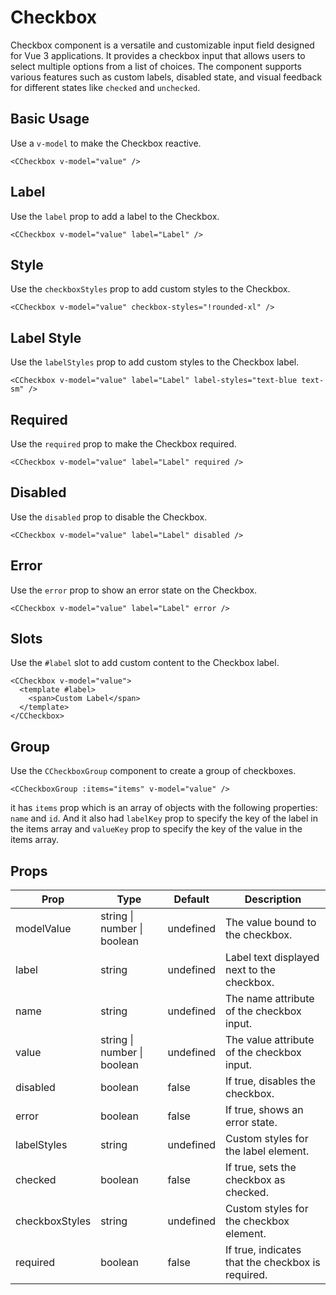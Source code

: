 # Checkbox

Checkbox component is a versatile and customizable input field designed for Vue 3 applications. It provides a checkbox input that allows users to select multiple options from a list of choices. The component supports various features such as custom labels, disabled state, and visual feedback for different states like `checked` and `unchecked`.

## Basic Usage

Use a `v-model` to make the Checkbox reactive.

<CCheckbox v-model="value" />

```vue
<CCheckbox v-model="value" />
```

## Label

Use the `label` prop to add a label to the Checkbox.

<CCheckbox v-model="value" label="Label" />

```vue
<CCheckbox v-model="value" label="Label" />
```


## Style

Use the `checkboxStyles` prop to add custom styles to the Checkbox.

<CCheckbox v-model="value" checkbox-styles="!rounded-xl" />

```vue
<CCheckbox v-model="value" checkbox-styles="!rounded-xl" />
```

## Label Style

Use the `labelStyles` prop to add custom styles to the Checkbox label.

<CCheckbox v-model="value" label="Label" label-styles="!text-blue text-sm" />

```vue
<CCheckbox v-model="value" label="Label" label-styles="text-blue text-sm" />
```

## Required

Use the `required` prop to make the Checkbox required.

<CCheckbox v-model="value" label="Label" required />

```vue
<CCheckbox v-model="value" label="Label" required />
```


## Disabled

Use the `disabled` prop to disable the Checkbox.

<CCheckbox label="Label" disabled />

```vue
<CCheckbox v-model="value" label="Label" disabled />
```

## Error

Use the `error` prop to show an error state on the Checkbox.

<CCheckbox v-model="value" label="Label" error />

```vue
<CCheckbox v-model="value" label="Label" error />
```

## Slots

Use the `#label` slot to add custom content to the Checkbox label.

<CCheckbox v-model="value">
  <template #label>
    <span>Custom Label</span>
  </template>
</CCheckbox>

```vue
<CCheckbox v-model="value">
  <template #label>
    <span>Custom Label</span>
  </template>
</CCheckbox>
```

## Group

Use the `CCheckboxGroup` component to create a group of checkboxes.

<CCheckboxGroup :items="items" v-model="itemsValue" />

```vue
<CCheckboxGroup :items="items" v-model="value" />
```

it has `items` prop which is an array of objects with the following properties: `name` and `id`. And it also had `labelKey` prop to specify the key of the label in the items array and `valueKey`  prop to specify the key of the value in the items array.


## Props

| Prop          | Type                          | Default    | Description                                   |
|---------------|-------------------------------|------------|-----------------------------------------------|
| modelValue    | string \| number \| boolean  | undefined  | The value bound to the checkbox.              |
| label         | string                        | undefined  | Label text displayed next to the checkbox.    |
| name          | string                        | undefined  | The name attribute of the checkbox input.     |
| value         | string \| number \| boolean  | undefined  | The value attribute of the checkbox input.    |
| disabled      | boolean                       | false      | If true, disables the checkbox.               |
| error         | boolean                       | false      | If true, shows an error state.                |
| labelStyles   | string                        | undefined  | Custom styles for the label element.          |
| checked       | boolean                       | false      | If true, sets the checkbox as checked.        |
| checkboxStyles| string                        | undefined  | Custom styles for the checkbox element.      |
| required      | boolean                       | false      | If true, indicates that the checkbox is required. |



<script setup>
import CCheckbox from '../../../src/components/Form/Checkbox/CCheckbox.vue';
import CCheckboxGroup from '../../../src/components/Form/Checkbox/CCheckboxGroup.vue';
import { ref } from 'vue';

const value = ref(false);

const itemsValue = ref([]);

const items = [
  { name: 'Option 1', id: 'option1' },
  { name: 'Option 2', id: 'option2' },
  { name: 'Option 3', id: 'option3' },
  { name: 'Option 4', id: 'option4' },
];
</script>